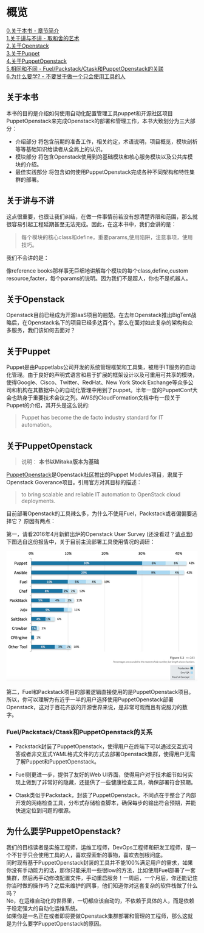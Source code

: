 # 概览

[0.关于本书 - 章节简介](#关于本书)  
[1.关于讲与不讲 - 取和舍的艺术](#关于讲与不讲)  
[2.关于Openstack](#关于Openstack)  
[3.关于Puppet](#关于Puppet)  
[4.关于PuppetOpenstack](#关于PuppetOpenstack)  
[5.相同和不同 - Fuel/Packstack/Ctask和PuppetOpenstack的关联](#Fuel/Packstack/Ctask和PuppetOpenstack的区别)  
[6.为什么要学? - 不要甘于做一个只会使用工具的人](#为什么要学习PuppetOpenstack)  
 
## 关于本书
本书的目的是介绍如何使用自动化配置管理工具puppet和开源社区项目PuppetOpenstack来完成Openstack的部署和管理工作，本书大致划分为三大部分：

* 介绍部分 将包含前期的准备工作，相关约定，术语说明，项目概览，模块剖析等等基础知识给读者从全局上的认识。
* 模块部分 将包含Openstack使用到的基础模块和核心服务模块以及公共库模块的介绍。
* 最佳实践部分 将包含如何使用PuppetOpenstack完成各种不同架构和特性集群的部署。


## 关于讲与不讲

这点很重要，也很让我们纠结，在做一件事情前若没有想清楚界限和范围，那么就很容易引起工程延期甚至无法完成。因此，在这本书中，我们会讲的是：

> 每个模块的核心class和define，重要params,使用陷阱，注意事项，使用技巧。

我们不会讲的是：

   像reference books那样事无巨细地讲解每个模块的每个class,define,custom resource,facter，每个params的说明。因为我们不是超人，你也不是机器人。


## 关于Openstack

Openstack目前已经成为开源IaaS项目的翘楚。在去年Openstack推出BigTent战略后，在Openstack名下的项目已经多达百个。那么在面对如此复杂的架构和众多服务，我们该如何去面对？

## 关于Puppet

Puppet是由Puppetlabs公司开发的系统管理框架和工具集，被用于IT服务的自动化管理。由于良好的声明式语言和易于扩展的框架设计以及可重用可共享的模块，使得Google、Cisco、Twitter、RedHat、New York Stock Exchange等众多公司和机构在其数据中心的自动化管理中用到了puppet。半年一度的PuppetConf大会也跻身于重要技术会议之列。AWS的CloudFormation文档中有一段关于Puppet的介绍，其开头是这么说的:

> Puppet has become the de facto industry standard for IT automation。


## 关于PuppetOpenstack


> 说明： **本书以Mitaka版本为基础**

[PuppetOpenstack](https://wiki.openstack.org/wiki/Puppet)是Openstack社区推出的Puppet Modules项目，隶属于Openstack Goverance项目。引用官方对其目标的描述：

> to bring scalable and reliable IT automation to OpenStack cloud deployments.


目前部署Openstack的工具辣么多，为什么不使用Fuel，Packstack或者偏偏要选择它？
原因有两点：

第一，请看2016年4月新鲜出炉的Openstack User Survey (还没看过？[请点我](https://www.openstack.org/user-survey/survey-2016-q1/landing))
下图选自这份报告中，关于目前主流部署工具使用情况的调研：

![](../images/01/puppet.png)

第二，Fuel和Packstack项目的部署逻辑直接使用的是PuppetOpenstack项目。所以，你可以理解为有近乎一半的用户选择使用PuppetOpenstack部署Openstack，这对于百花齐放的开源世界来说，是非常可观而且有说服力的数字。

### Fuel/Packstack/Ctask和PuppetOpenstack的关系

- Packstack封装了PuppetOpenstack，使得用户在终端下可以通过交互式问答或者非交互式YAML格式文件的方式去部署Openstack集群，使得用户无需了解Puppet和PuppetOpenstack。

- Fuel则更进一步，提供了友好的Web UI界面，使得用户对于技术细节如何实现上做到了非常好的隐藏，还提供了一些健康检查工具，确保部署符合预期。

- Ctask类似于Packstack，封装了PuppetOpenstack，不同点在于整合了内部开发的网络检查工具，分布式存储检查脚本，确保每步的输出符合预期，并能快速定位到问题的根源。

## 为什么要学PuppetOpenstack?

我们的目标读者是实施工程师，运维工程师，DevOps工程师和研发工程师，是一个不甘于只会使用工具的人，喜欢探索新的事物，喜欢去刨根问底。  
同时现有基于PuppetOpenstack封装的工具并不能100%满足用户的需求，如果你没有手动能力的话，那你只能采用一些很low的方法，比如使用Fuel部署了一套集群，然后再手动修改配置文件，手动重启服务！一周后，一个月后，你还能记住你当时做的操作吗？之后来维护的同事，他们知道你对这套复杂的软件栈做了什么吗？  
No，在运维自动化的世界里，一切都应该自动的，不依赖于具体的人，而是依赖于稳定强大的自动化运维系统。  
如果你是一名正在或者即将要做Openstack集群部署和管理的工程师，那么这就是为什么要学PuppetOpenstack的原因。

